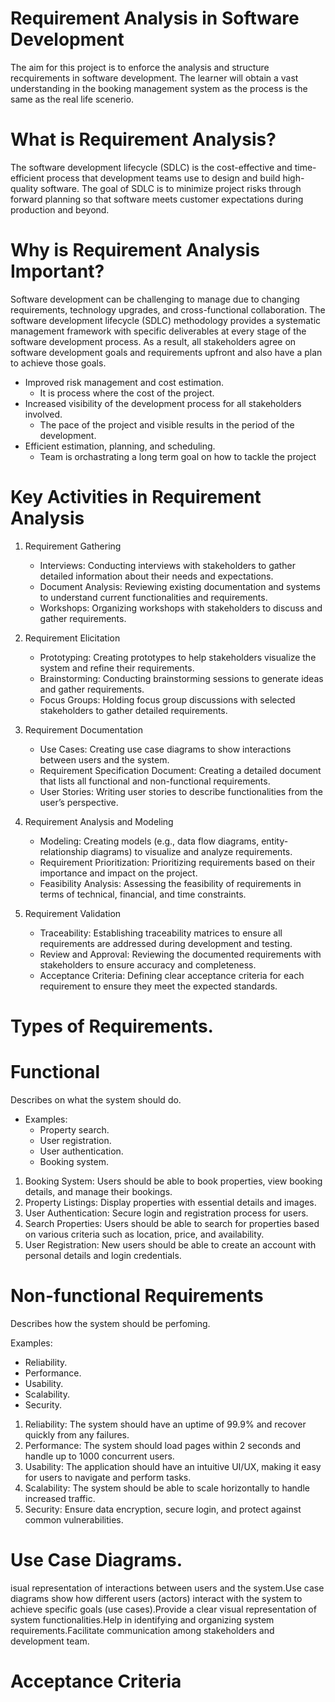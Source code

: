 #                 Requirement Analysis in Software Development      #

The aim for this project is to enforce the analysis and structure recquirements in software development. The learner will obtain a vast understanding in the booking management system as the process is the same as the real life scenerio.

# What is Requirement Analysis?

The software development lifecycle (SDLC) is the cost-effective and time-efficient process that development teams use to design and build high-quality software. 
The goal of SDLC is to minimize project risks through forward planning so that software meets customer expectations during production and beyond. 

# Why is Requirement Analysis Important?

Software development can be challenging to manage due to changing requirements, technology upgrades, and cross-functional collaboration. The software development lifecycle (SDLC) methodology provides a systematic management framework with specific deliverables at every stage of the software development process. As a result, all stakeholders agree on software development goals and requirements upfront and also have a plan to achieve those goals.

- Improved risk management and cost estimation.
   - It is process where the cost of the project.
- Increased visibility of the development process for all stakeholders involved.
   - The pace of the project and visible results in the period of the development.
- Efficient estimation, planning, and scheduling.
   - Team is orchastrating a long term goal on how to tackle the project


# Key Activities in Requirement Analysis

1. Requirement Gathering
   - Interviews: Conducting interviews with stakeholders to gather detailed information about their needs and expectations.
   - Document Analysis: Reviewing existing documentation and systems to understand current functionalities and requirements.
   - Workshops: Organizing workshops with stakeholders to discuss and gather requirements.

2. Requirement Elicitation
   - Prototyping: Creating prototypes to help stakeholders visualize the system and refine their requirements.
   - Brainstorming: Conducting brainstorming sessions to generate ideas and gather requirements.
   - Focus Groups: Holding focus group discussions with selected stakeholders to gather detailed requirements.

3. Requirement Documentation
   - Use Cases: Creating use case diagrams to show interactions between users and the system.
   - Requirement Specification Document: Creating a detailed document that lists all functional and non-functional requirements.
   - User Stories: Writing user stories to describe functionalities from the user’s perspective.  

4. Requirement Analysis and Modeling
   - Modeling: Creating models (e.g., data flow diagrams, entity-relationship diagrams) to visualize and analyze requirements.
   - Requirement Prioritization: Prioritizing requirements based on their importance and impact on the project.
   - Feasibility Analysis: Assessing the feasibility of requirements in terms of technical, financial, and time constraints.

5. Requirement Validation
   - Traceability: Establishing traceability matrices to ensure all requirements are addressed during development and testing.
   - Review and Approval: Reviewing the documented requirements with stakeholders to ensure accuracy and completeness.
   - Acceptance Criteria: Defining clear acceptance criteria for each requirement to ensure they meet the expected standards.
  

# Types of Requirements.
#

# Functional

Describes on  what the system should do.

 - Examples:
   - Property search.
   - User registration.
   - User authentication.
   - Booking system.
  
1. Booking System: Users should be able to book properties, view booking details, and manage their bookings.
2. Property Listings: Display properties with essential details and images.
3. User Authentication: Secure login and registration process for users.
4. Search Properties: Users should be able to search for properties based on various criteria such as location, price, and availability.
5. User Registration: New users should be able to create an account with personal details and login credentials.


# Non-functional Requirements
 
Describes how the system should be perfoming.
 
 Examples: 
 - Reliability.
 - Performance.
 - Usability.
 - Scalability.
 - Security.


1. Reliability: The system should have an uptime of 99.9% and recover quickly from any failures.
2. Performance: The system should load pages within 2 seconds and handle up to 1000 concurrent users.
3. Usability: The application should have an intuitive UI/UX, making it easy for users to navigate and perform tasks.
4. Scalability: The system should be able to scale horizontally to handle increased traffic.
5. Security: Ensure data encryption, secure login, and protect against common vulnerabilities. 
   

# Use Case Diagrams.

isual representation of interactions between users and the system.Use case diagrams show how different users (actors) interact with the system to achieve specific goals (use cases).Provide a clear visual representation of system functionalities.Help in identifying and organizing system requirements.Facilitate communication among stakeholders and development team.



# Acceptance Criteria